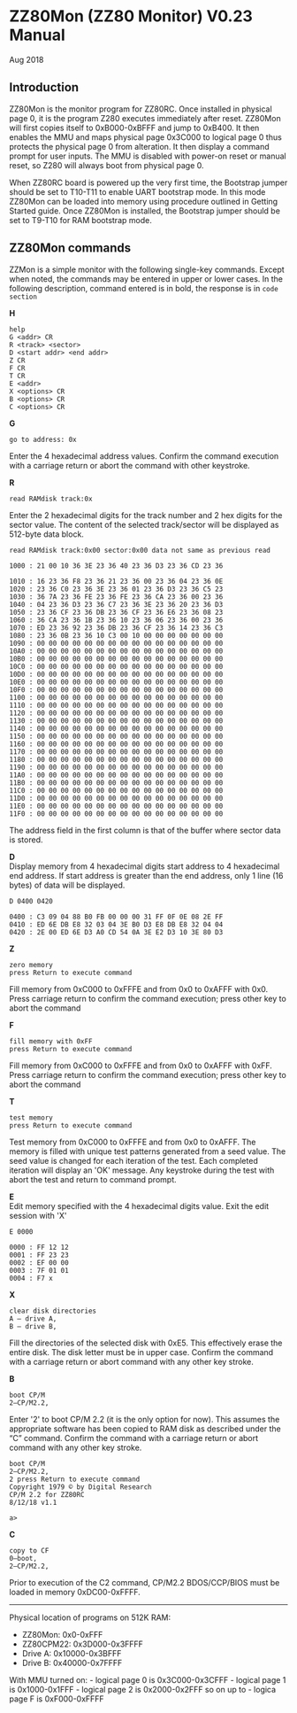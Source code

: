 # ZZ80Mon (ZZ80 Monitor) V0.23 Manual

Aug 2018
## Introduction

ZZ80Mon is the monitor program for ZZ80RC. Once installed in physical page 0, it is the program Z280 executes immediately after reset. ZZ80Mon will first copies itself to 0xB000-0xBFFF and jump to 0xB400. It then enables the MMU and maps physical page 0x3C000 to logical page 0 thus protects the physical page 0 from alteration. It then display a command prompt for user inputs. The MMU is disabled with power-on reset or manual reset, so Z280 will always boot from physical page 0.

When ZZ80RC board is powered up the very first time, the Bootstrap jumper should be set to T10-T11 to enable UART bootstrap mode. In this mode ZZ80Mon can be loaded into memory using procedure outlined in Getting Started guide. Once ZZ80Mon is installed, the Bootstrap jumper should be set to T9-T10 for RAM bootstrap mode.
## ZZ80Mon commands

ZZMon is a simple monitor with the following single-key commands. Except when noted, the commands may be entered in upper or lower cases. In the following description, command entered is in bold, the response is in `code section`

**H**
```
help
G <addr> CR
R <track> <sector>
D <start addr> <end addr>
Z CR
F CR
T CR
E <addr>
X <options> CR
B <options> CR
C <options> CR
```
**G**
```
go to address: 0x
```
Enter the 4 hexadecimal address values. Confirm the command execution with a carriage return or abort the command with other keystroke.

**R**
```
read RAMdisk track:0x
```
Enter the 2 hexadecimal digits for the track number and 2 hex digits for the sector value. The content of the selected track/sector will be displayed as 512-byte data block.
```
read RAMdisk track:0x00 sector:0x00 data not same as previous read

1000 : 21 00 10 36 3E 23 36 40 23 36 D3 23 36 CD 23 36

1010 : 16 23 36 F8 23 36 21 23 36 00 23 36 04 23 36 0E
1020 : 23 36 C0 23 36 3E 23 36 01 23 36 D3 23 36 C5 23
1030 : 36 7A 23 36 FE 23 36 FE 23 36 CA 23 36 00 23 36
1040 : 04 23 36 D3 23 36 C7 23 36 3E 23 36 20 23 36 D3
1050 : 23 36 CF 23 36 DB 23 36 CF 23 36 E6 23 36 08 23
1060 : 36 CA 23 36 1B 23 36 10 23 36 06 23 36 00 23 36
1070 : ED 23 36 92 23 36 DB 23 36 CF 23 36 14 23 36 C3
1080 : 23 36 0B 23 36 10 C3 00 10 00 00 00 00 00 00 00
1090 : 00 00 00 00 00 00 00 00 00 00 00 00 00 00 00 00
10A0 : 00 00 00 00 00 00 00 00 00 00 00 00 00 00 00 00
10B0 : 00 00 00 00 00 00 00 00 00 00 00 00 00 00 00 00
10C0 : 00 00 00 00 00 00 00 00 00 00 00 00 00 00 00 00
10D0 : 00 00 00 00 00 00 00 00 00 00 00 00 00 00 00 00
10E0 : 00 00 00 00 00 00 00 00 00 00 00 00 00 00 00 00
10F0 : 00 00 00 00 00 00 00 00 00 00 00 00 00 00 00 00
1100 : 00 00 00 00 00 00 00 00 00 00 00 00 00 00 00 00
1110 : 00 00 00 00 00 00 00 00 00 00 00 00 00 00 00 00
1120 : 00 00 00 00 00 00 00 00 00 00 00 00 00 00 00 00
1130 : 00 00 00 00 00 00 00 00 00 00 00 00 00 00 00 00
1140 : 00 00 00 00 00 00 00 00 00 00 00 00 00 00 00 00
1150 : 00 00 00 00 00 00 00 00 00 00 00 00 00 00 00 00
1160 : 00 00 00 00 00 00 00 00 00 00 00 00 00 00 00 00
1170 : 00 00 00 00 00 00 00 00 00 00 00 00 00 00 00 00
1180 : 00 00 00 00 00 00 00 00 00 00 00 00 00 00 00 00
1190 : 00 00 00 00 00 00 00 00 00 00 00 00 00 00 00 00
11A0 : 00 00 00 00 00 00 00 00 00 00 00 00 00 00 00 00
11B0 : 00 00 00 00 00 00 00 00 00 00 00 00 00 00 00 00
11C0 : 00 00 00 00 00 00 00 00 00 00 00 00 00 00 00 00
11D0 : 00 00 00 00 00 00 00 00 00 00 00 00 00 00 00 00
11E0 : 00 00 00 00 00 00 00 00 00 00 00 00 00 00 00 00
11F0 : 00 00 00 00 00 00 00 00 00 00 00 00 00 00 00 00
```
The address field in the first column is that of the buffer where sector data is stored.

**D**  
Display memory from 4 hexadecimal digits start address to 4 hexadecimal end address. If start address is greater than the end address, only 1 line (16 bytes) of data will be displayed.
```
D 0400 0420

0400 : C3 09 04 88 B0 FB 00 00 00 31 FF 0F 0E 08 2E FF
0410 : ED 6E DB E8 32 03 04 3E B0 D3 E8 DB E8 32 04 04
0420 : 2E 00 ED 6E D3 A0 CD 54 0A 3E E2 D3 10 3E 80 D3
```
**Z**
```
zero memory
press Return to execute command
```
Fill memory from 0xC000 to 0xFFFE and from 0x0 to 0xAFFF with 0x0. Press carriage return to confirm the command execution; press other key to abort the command

**F**
```
fill memory with 0xFF
press Return to execute command
```
Fill memory from 0xC000 to 0xFFFE and from 0x0 to 0xAFFF with 0xFF. Press carriage return to confirm the command execution; press other key to abort the command

**T**
```
test memory
press Return to execute command
```
Test memory from 0xC000 to 0xFFFE and from 0x0 to 0xAFFF. The memory is filled with unique test patterns generated from a seed value. The seed value is changed for each iteration of the test. Each completed iteration will display an 'OK' message. Any keystroke during the test with abort the test and return to command prompt.

**E**  
Edit memory specified with the 4 hexadecimal digits value. Exit the edit session with 'X'
```
E 0000

0000 : FF 12 12
0001 : FF 23 23
0002 : EF 00 00
0003 : 7F 01 01
0004 : F7 x
```
**X**
```
clear disk directories
A – drive A,
B – drive B,
```
Fill the directories of the selected disk with 0xE5. This effectively erase the entire disk. The disk letter must be in upper case. Confirm the command with a carriage return or abort command with any other key stroke.

**B**
```
boot CP/M
2–CP/M2.2,
```
Enter '2' to boot CP/M 2.2 (it is the only option for now). This assumes the appropriate software has been copied to RAM disk as described under the “C” command. Confirm the command with a carriage return or abort command with any other key stroke.
```
boot CP/M
2–CP/M2.2,
2 press Return to execute command
Copyright 1979 © by Digital Research
CP/M 2.2 for ZZ80RC
8/12/18 v1.1

a>
```
**C**
```
copy to CF
0–boot,
2–CP/M2.2,
```
Prior to execution of the C2 command, CP/M2.2 BDOS/CCP/BIOS must be loaded in memory 0xDC00-0xFFFF.
***
Physical location of programs on 512K RAM:

* ZZ80Mon: 0x0-0xFFF
* ZZ80CPM22: 0x3D000-0x3FFFF
* Drive A: 0x10000-0x3BFFF
* Drive B: 0x40000-0x7FFFF

With MMU turned on:
    - logical page 0 is 0x3C000-0x3CFFF
    - logical page 1 is 0x1000-0x1FFF
    - logical page 2 is 0x2000-0x2FFF
    so on up to
    - logica page F is 0xF000-0xFFFF

